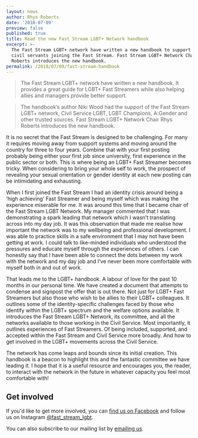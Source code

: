 ```yaml
---
layout: news
author: Rhys Roberts
date: '2018-07-09'
preview: false
published: true
title: Read the new Fast Stream LGBT+ Network handbook
excerpt: >-
  The Fast Stream LGBT+ network have written a new handbook to support LGBT+
  civil servants joining the Fast Stream. Fast Stream LGBT+ Network Chair Rhys
  Roberts introduces the new handbook.
permalink: /2018/07/09/fast-stream-handbook
---
```

> The Fast Stream LGBT+ network have written a new handbook.  It provides a great guide for LGBT+ Fast Streamers while also helping allies and managers provide better support.

> The handbook’s author Niki Wood had the support of the Fast Stream LGBT+ network, Civil Service LGBT, LGBT Champions, A:Gender and other trusted sources. Fast Stream LGBT+ Network Chair Rhys Roberts introduces the new handbook.

It is no secret that the Fast Stream is designed to be challenging. For many it requires moving away from support systems and moving around the country for three to four years. Combine that with your first posting probably being either your first job since university, first experience in the public sector or both. This is where being an LGBT+ Fast Streamer becomes tricky. When considering to bring your whole self to work, the prospect of revealing your sexual orientation or gender identity at each new posting can be intimidating and exhausting.

When I first joined the Fast Stream I had an identity crisis around being a ‘high achieving’ Fast Streamer and being myself which was making the experience miserable for me. It was around this time that I became chair of the Fast Stream LGBT Network. My manager commented that I was demonstrating a spark leading that network which I wasn’t translating across into my day job. It was this observation that made me realise how important the network was to my wellbeing and professional development. I was able to practice skills in a safe environment that I may not have been getting at work. I could talk to like-minded individuals who understood the pressures and educate myself through the experiences of others. I can honestly say that I have been able to connect the dots between my work with the network and my day job and I’ve never been more comfortable with myself both in and out of work.

That leads me to the LGBT+ handbook. A labour of love for the past 10 months in our personal time. We have created a document that attempts to condense and signpost the offer that is out there. Not just for LGBT+ Fast Streamers but also those who wish to be allies to their LGBT+ colleagues. It outlines some of the identity-specific challenges faced by those who identify within the LGBT+ spectrum and the welfare options available. It introduces the Fast Stream LGBT+ Network, its committee, and all the networks available to those working in the Civil Service. Most importantly, it outlines experiences of Fast Streamers. Of being included, supported, and accepted within the Fast Stream and Civil Service more broadly. And how to get involved in the LGBT+ movements across the Civil Service.

The network has come leaps and bounds since its initial creation. This handbook is a beacon to highlight this and the fantastic committee we have leading it. I hope that it is a useful resource and encourages you, the reader, to interact with the network in the future in whatever capacity you feel most comfortable with!

## Get involved

If you'd like to get more involved, you can [find us on Facebook](https://facebook.com/groups/FastStreamLGBT) and follow us on Instagram [@fast_stream_lgbt](https://instagram.com/fast_stream_lgbt). 

You can also subscribe to our mailing list by [emailing us](lgbt.fast.stream@gmail.com).